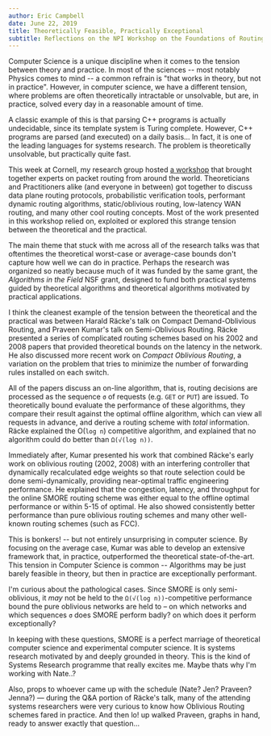 ```yaml
---
author: Eric Campbell
date: June 22, 2019
title: Theoretically Feasible, Practically Exceptional
subtitle: Reflections on the NPI Workshop on the Foundations of Routing
--- 
```


Computer Science is a unique discipline when it comes to the tension
between theory and practice. In most of the sciences -- most notably
Physics comes to mind -- a common refrain is "that works in theory,
but not in practice". However, in computer science, we have a
different tension, where problems are often theoretically intractable
or unsolvable, but are, in practice, solved every day in a reasonable
amount of time.

A classic example of this is that parsing C++ programs is actually
undecidable, since its template system is Turing complete. However,
C++ programs are parsed (and executed) on a daily basis... In fact, it
is one of the leading languages for systems research. The problem is
theoretically unsolvable, but practically quite fast.

This week at Cornell, my research group hosted [a
workshop](http://network-programming.org/wfr/) that brought together
experts on packet routing from around the world. Theoreticians and
Practitioners alike (and everyone in between) got together to discuss
data plane routing protocols, probabilistic verification tools,
performant dynamic routing algorithms, static/oblivious routing,
low-latency WAN routing, and many other cool routing concepts. Most of
the work presented in this workshop relied on, exploited or explored
this strange tension between the theoretical and the practical.

The main theme that stuck with me across all of the research talks was
that oftentimes the theoretical worst-case or average-case bounds
don't capture how well we can do in practice. Perhaps the research was
organized so neatly because much of it was funded by the same grant,
the _Algorithms in the Field_ NSF grant, designed to fund both
practical systems guided by theoretical algorithms and theoretical
algorithms motivated by practical applications.

I think the cleanest example of the tension between the theoretical
and the practical was between Harald Räcke's talk on Compact
Demand-Oblivious Routing, and Praveen Kumar's talk on Semi-Oblivious
Routing.  Räcke presented a series of complicated routing schemes
based on his 2002 and 2008 papers that provided theoretical bounds on
the latency in the network. He also discussed more recent work on
*Compact Oblivious Routing*, a variation on the problem that tries to
minimize the number of forwarding rules installed on each switch.

All of the papers discuss an on-line algorithm, that is, routing
decisions are processed as the sequence `σ` of requests (e.g. `GET` or
`PUT`) are issued. To theoretically bound evaluate the performance of
these algorithms, they compare their result against the optimal
offline algorithm, which can view all requests in advance, and derive
a routing scheme with *total* information. Räcke explained the O(`log
n`) competitive algorithm, and explained that no algorithm could do
better than `Ω(√(log n))`.

Immediately after, Kumar presented his work that combined Räcke's
early work on oblivious routing (2002, 2008) with an interfering
controller that dynamically recalculated edge weights so that route
selection could be done semi-dynamically, providing near-optimal
traffic engineering performance. He explained that the congestion,
latency, and throughput for the online SMORE routing scheme was either
equal to the offline optimal performance or within 5-15 of optimal. He
also showed consistently better performance than pure oblivious
routing schemes and many other well-known routing schemes (such as
FCC).

This is bonkers! -- but not entirely unsurprising in computer
science. By focusing on the average case, Kumar was able to develop an
extensive framework that, in practice, outperformed the theoretical
state-of-the-art. This tension in Computer Science is common --
Algorithms may be just barely feasible in theory, but then in practice
are exceptionally performant.

I'm curious about the pathological cases. Since SMORE is only
semi-oblivious, it _may_ not be held to the `Ω(√(log n))`-competitive
performance bound the pure oblivious networks are held to – on which
networks and which sequences `σ` does SMORE perform badly? on which
does it perform exceptionally?

In keeping with these questions, SMORE is a perfect marriage of
theoretical computer science and experimental computer science. It is
systems research motivated by and deeply grounded in theory. This is
the kind of Systems Research programme that really excites me. Maybe
thats why I'm working with Nate..?

Also, props to whoever came up with the schedule (Nate? Jen? Praveen?
Jenna?) — during the Q&A portion of Räcke's talk, many of the
attending systems researchers were very curious to know how Oblivious
Routing schemes fared in practice. And then lo! up walked Praveen,
graphs in hand, ready to answer exactly that question...
